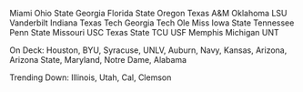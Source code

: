 Miami
Ohio State
Georgia
Florida State
Oregon
Texas A&M
Oklahoma
LSU
Vanderbilt
Indiana
Texas Tech
Georgia Tech
Ole Miss
Iowa State
Tennessee
Penn State
Missouri
USC
Texas
State
TCU
USF
Memphis
Michigan
UNT

On Deck: Houston, BYU, Syracuse, UNLV, Auburn, Navy, Kansas, Arizona, Arizona State, Maryland, Notre Dame, Alabama

Trending Down: Illinois, Utah, Cal, Clemson